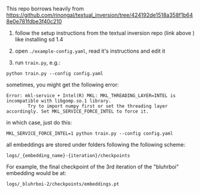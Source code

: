 <!-- WARNING - this repo if sort of... raw. There's some hacks done to 
accomodate for the train.py script (hint: see all new "# TODO:" tags in main.py, train.py, config.yaml) -->

This repo borrows heavily from https://github.com/rinongal/textual_inversion/tree/424192de1518a358f1b648e0e781fdbe3f40c210


1. follow the setup instructions from the textual inversion repo (link above ) like installing sd 1.4

3. open `./example-config.yaml`, read it's instructions and edit it 

4. run `train.py`, e.g.:
```
python train.py --config config.yaml
```
sometimes, you might get the following error:
```
Error: mkl-service + Intel(R) MKL: MKL_THREADING_LAYER=INTEL is incompatible with libgomp.so.1 library.
        Try to import numpy first or set the threading layer accordingly. Set MKL_SERVICE_FORCE_INTEL to force it.
```
in which case, just do this:
```
MKL_SERVICE_FORCE_INTEL=1 python train.py --config config.yaml
``` 

all embeddings are stored under folders following the following scheme:
```
logs/_{embedding_name}-{iteration}/checkpoints
```
For example, the final checkpoint of the 3rd iteration of the "bluhrboi" embedding would be at:
 ```
logs/_bluhrboi-2/checkpoints/embeddings.pt
```